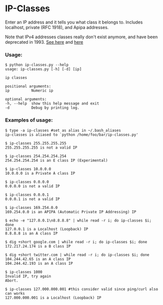 # IP-Classes
Enter an IP address and it tells you what class it belongs to. Includes localhost, private (RFC 1918), and Apipa addresses.

Note that IPv4 addresses classes really don't exist anymore, and have been deprecated in 1993. [See here](https://networkengineering.stackexchange.com/questions/19840/does-cidr-really-do-away-with-ip-address-classes) and [here](https://networkengineering.stackexchange.com/questions/25320/which-ip-class-do-isps-use)

### Usage: 

    $ python ip-classes.py --help
    usage: ip-classes.py [-h] [-d] [ip]

    ip classes

    positional arguments:
    ip          Numeric ip

    optional arguments:
    -h, --help  show this help message and exit
    -d          Debug by printing log.

### Examples of usage:

    $ type -a ip-classes #set as alias in ~/.bash_aliases
    ip-classes is aliased to `python /home/foo/bar/ip-classes.py'

    $ ip-classes 255.255.255.255
    255.255.255.255 is not a valid IP

    $ ip-classes 254.254.254.254
    254.254.254.254 is an E class IP (Experimental)

    $ ip-classes 10.0.0.0
    10.0.0.0 is a Private A class IP

    $ ip-classes 0.0.0.0
    0.0.0.0 is not a valid IP

    $ ip-classes 0.0.0.1
    0.0.0.1 is not a valid IP

    $ ip-classes 169.254.0.0
    169.254.0.0 is an APIPA (Automatic Private IP Addressing) IP

    $ echo -e "127.0.0.1\n8.8.8.8" | while read -r i; do ip-classes $i; done
    127.0.0.1 is a Localhost (Loopback) IP
    8.8.8.8 is an A class IP

    $ dig +short google.com | while read -r i; do ip-classes $i; done
    172.217.24.174 is a B class IP

    $ dig +short twitter.com | while read -r i; do ip-classes $i; done
    104.244.42.65 is an A class IP
    104.244.42.193 is an A class IP

    $ ip-classes 1000
    Invalid IP, try again
    Abort.

    $ ip-classes 127.000.000.001 #this consider valid since ping/curl also can works
    127.000.000.001 is a Localhost (Loopback) IP
